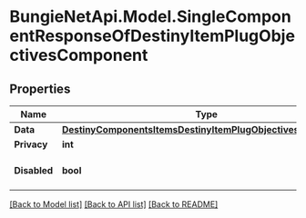 # BungieNetApi.Model.SingleComponentResponseOfDestinyItemPlugObjectivesComponent
## Properties

Name | Type | Description | Notes
------------ | ------------- | ------------- | -------------
**Data** | [**DestinyComponentsItemsDestinyItemPlugObjectivesComponent**](DestinyComponentsItemsDestinyItemPlugObjectivesComponent.md) |  | [optional] 
**Privacy** | **int** |  | [optional] 
**Disabled** | **bool** | If true, this component is disabled. | [optional] 

[[Back to Model list]](../README.md#documentation-for-models) [[Back to API list]](../README.md#documentation-for-api-endpoints) [[Back to README]](../README.md)


